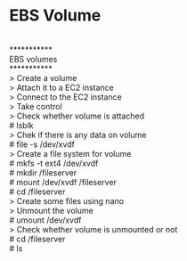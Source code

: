 # EBS Volume
<br>
***********
<br>
EBS volumes
<br>
***********
<br>
> Create a volume
<br>
> Attach it to a EC2 instance
<br>
> Connect to the EC2 instance
<br>
> Take control
<br>
> Check whether volume is attached
<br>
# lsblk
<br>
> Chek if there is any data on volume
<br>
# file -s /dev/xvdf
<br>
> Create a file system for volume
<br>
# mkfs -t ext4 /dev/xvdf
<br>
# mkdir /fileserver
<br>
# mount /dev/xvdf /fileserver
<br>
# cd /fileserver
<br>
> Create some files using nano
<br>
> Unmount the volume 
<br>
# umount /dev/xvdf
<br>
> Check whether volume is unmounted or not
<br>
# cd /fileserver
<br>
# ls 

